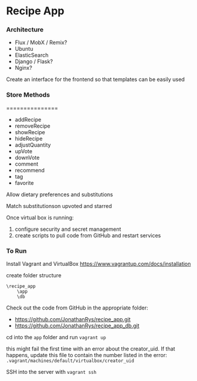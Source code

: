 # Recipe App

### Architecture

* Flux / MobX / Remix?
* Ubuntu
* ElasticSearch
* Django / Flask?
* Nginx?

Create an interface for the frontend so that templates can be easily used

### Store Methods

===============
* addRecipe
* removeRecipe
* showRecipe
* hideRecipe
* adjustQuantity
* upVote
* downVote
* comment
* recommend
* tag
* favorite

Allow dietary preferences and substitutions

Match substitutionson upvoted and starred

Once virtual box is running:

1. configure security and secret management
2. create scripts to pull code from GitHub and restart services

### To Run

Install Vagrant and VirtualBox
https://www.vagrantup.com/docs/installation

create folder structure

```
\recipe_app
    \app
    \db
```

Check out the code from GitHub in the appropriate folder:
* https://github.com/JonathanRys/recipe_app.git
* https://github.com/JonathanRys/recipe_app_db.git

cd into the `app` folder and run
`vagrant up`

this might fail the first time with an error about the creator_uid.  If that happens, update this file to contain the number listed in the error:
`.vagrant/machines/default/virtualbox/creator_uid`

SSH into the server with
`vagrant ssh`
